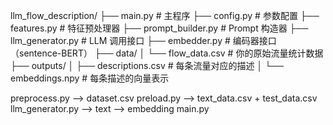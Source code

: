 llm_flow_description/
├── main.py                      # 主程序
├── config.py                    # 参数配置
├── features.py                  # 特征预处理器
├── prompt_builder.py            # Prompt 构造器
├── llm_generator.py             # LLM 调用接口
├── embedder.py                  # 编码器接口（sentence-BERT）
├── data/
│   └── flow_data.csv            # 你的原始流量统计数据
├── outputs/
│   ├── descriptions.csv         # 每条流量对应的描述
│   └── embeddings.npy           # 每条描述的向量表示


preprocess.py --> dataset.csv
preload.py --> text_data.csv + test_data.csv
llm_generator.py --> text --> embedding
main.py
